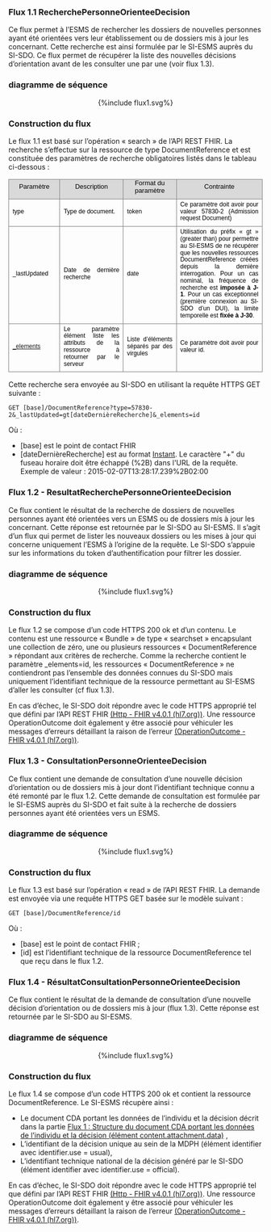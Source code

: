 
### Flux 1.1 RecherchePersonneOrienteeDecision

Ce flux permet à l’ESMS de rechercher les dossiers de nouvelles personnes ayant été orientées vers leur établissement ou de dossiers mis à jour les concernant. Cette recherche est ainsi formulée par le SI-ESMS auprès du SI-SDO. Ce flux permet de récupérer la liste des nouvelles décisions d’orientation avant de les consulter une par une (voir flux 1.3). 

### diagramme de séquence 

<div style="text-align:center;"> {%include flux1.svg%} </div>



### Construction du flux

Le flux 1.1 est basé sur l’opération « search » de l’API REST FHIR. La recherche s’effectue sur la ressource de type DocumentReference et est constituée des paramètres de recherche obligatoires listés dans le tableau ci-dessous : 
<div style='margin-top:0cm;margin-right:0cm;margin-bottom:6.0pt;margin-left:0cm;text-align:justify;line-height:115%;font-size:13px;font-family:"Arial",sans-serif;' align="center">
    <table style="border-collapse:collapse;border:none;">
        <tbody>
            <tr>
                <td style="width:84.65pt;border:solid gray 1.0pt;background:#D9D9D9;padding:0cm 5.4pt 0cm 5.4pt;">
                    <p style='margin-top:0cm;margin-right:0cm;margin-bottom:6.0pt;margin-left:0cm;text-align:center;line-height:115%;font-size:13px;font-family:"Arial",sans-serif;'><span style="color:black;">Param&egrave;tre</span></p>
                </td>
                <td style="width:5.0cm;border:solid gray 1.0pt;border-left:none;background:#D9D9D9;padding:0cm 5.4pt 0cm 5.4pt;">
                    <p style='margin-top:0cm;margin-right:0cm;margin-bottom:6.0pt;margin-left:0cm;text-align:center;line-height:115%;font-size:13px;font-family:"Arial",sans-serif;'><span style="color:black;">Description</span></p>
                </td>
                <td style="width:107.9pt;border:solid gray 1.0pt;border-left:none;background:#D9D9D9;padding:0cm 5.4pt 0cm 5.4pt;">
                    <p style='margin-top:0cm;margin-right:0cm;margin-bottom:6.0pt;margin-left:0cm;text-align:center;line-height:115%;font-size:13px;font-family:"Arial",sans-serif;'><span style="color:black;">Format du param&egrave;tre</span></p>
                </td>
                <td style="width:175.2pt;border:solid gray 1.0pt;border-left:none;background:#D9D9D9;padding:0cm 5.4pt 0cm 5.4pt;">
                    <p style='margin-top:0cm;margin-right:0cm;margin-bottom:6.0pt;margin-left:0cm;text-align:center;line-height:115%;font-size:13px;font-family:"Arial",sans-serif;'><span style="color:black;">Contrainte</span></p>
                </td>
            </tr>
            <tr>
                <td style="width:0cm;border:solid gray 1.0pt;border-top:none;padding:0cm 5.4pt 0cm 5.4pt;">
                    <p style='margin-top:3.0pt;margin-right:0cm;margin-bottom:6.0pt;margin-left:0cm;text-align:justify;line-height:115%;font-size:12px;font-family:"Arial",sans-serif;'><span style="color:black;">type</span></p>
                </td>
                <td style="width:5.0cm;border-top:none;border-left:none;border-bottom:  solid gray 1.0pt;border-right:solid gray 1.0pt;padding:0cm 5.4pt 0cm 5.4pt;">
                    <p style='margin-top:3.0pt;margin-right:0cm;margin-bottom:6.0pt;margin-left:0cm;text-align:justify;line-height:115%;font-size:12px;font-family:"Arial",sans-serif;'><span style="color:black;">Type de document.</span></p>
                </td>
                <td style="width:107.9pt;border-top:none;border-left:none;border-bottom:solid gray 1.0pt;border-right:solid gray 1.0pt;padding:0cm 5.4pt 0cm 5.4pt;">
                    <p style='margin-top:3.0pt;margin-right:0cm;margin-bottom:6.0pt;margin-left:0cm;text-align:justify;line-height:115%;font-size:12px;font-family:"Arial",sans-serif;'><span style="color:black;">token</span></p>
                </td>
                <td style="width:0cm;border-top:none;border-left:none;border-bottom:  solid gray 1.0pt;border-right:solid gray 1.0pt;padding:0cm 5.4pt 0cm 5.4pt;">
                    <p style='margin-top:3.0pt;margin-right:0cm;margin-bottom:6.0pt;margin-left:0cm;text-align:justify;line-height:115%;font-size:12px;font-family:"Arial",sans-serif;'><span style="color:black;">Ce param&egrave;tre doit avoir pour valeur 57830-2 (Admission request Document)</span></p>
                </td>
            </tr>
            <tr>
                <td style="width:0cm;border:solid gray 1.0pt;border-top:none;padding:0cm 5.4pt 0cm 5.4pt;">
                    <p style='margin-top:3.0pt;margin-right:0cm;margin-bottom:6.0pt;margin-left:0cm;text-align:justify;line-height:115%;font-size:12px;font-family:"Arial",sans-serif;'><span style="color:black;">_lastUpdated</span></p>
                </td>
                <td style="width:5.0cm;border-top:none;border-left:none;border-bottom:  solid gray 1.0pt;border-right:solid gray 1.0pt;padding:0cm 5.4pt 0cm 5.4pt;">
                    <p style='margin-top:3.0pt;margin-right:0cm;margin-bottom:6.0pt;margin-left:0cm;text-align:justify;line-height:115%;font-size:12px;font-family:"Arial",sans-serif;'><span style="color:black;">Date de derni&egrave;re recherche</span></p>
                </td>
                <td style="width:107.9pt;border-top:none;border-left:none;border-bottom:solid gray 1.0pt;border-right:solid gray 1.0pt;padding:0cm 5.4pt 0cm 5.4pt;">
                    <p style='margin-top:3.0pt;margin-right:0cm;margin-bottom:6.0pt;margin-left:0cm;text-align:justify;line-height:115%;font-size:12px;font-family:"Arial",sans-serif;'><span style="color:black;">date</span></p>
                </td>
                <td style="width:0cm;border-top:none;border-left:none;border-bottom:  solid gray 1.0pt;border-right:solid gray 1.0pt;padding:0cm 5.4pt 0cm 5.4pt;">
                    <p style='margin-top:3.0pt;margin-right:0cm;margin-bottom:6.0pt;margin-left:0cm;text-align:justify;line-height:115%;font-size:12px;font-family:"Arial",sans-serif;'><span style="color:black;">Utilisation du pr&eacute;fix &laquo; gt &raquo; (greater than) pour permettre au SI-ESMS de ne r&eacute;cup&eacute;rer que les nouvelles ressources DocumentReference cr&eacute;&eacute;es depuis la derni&egrave;re interrogation. 
                    Pour un cas nominal, la fr&eacute;quence de recherche est <strong>imposée à J-1</strong>. Pour un cas exceptionnel (premi&egrave;re connexion au SI-SDO d&rsquo;un DUI), la limite temporelle est <strong>fixée à J-30</strong>.&nbsp;</span></p>
                </td>
            </tr>
            <tr>
                <td style="width:0cm;border:solid gray 1.0pt;border-top:none;padding:0cm 5.4pt 0cm 5.4pt;">
                    <p style='margin-top:3.0pt;margin-right:0cm;margin-bottom:6.0pt;margin-left:0cm;text-align:justify;line-height:115%;font-size:12px;font-family:"Arial",sans-serif;'><span style="color:black;"><a href="https://www.hl7.org/fhir/search.html#elements">_elements</a><a href="#_ftn1" name="_ftnref1" title=""><span style="vertical-align:super;"><span style="vertical-align:super;"><span style='font-size:12px;line-height:115%;font-family:"Arial",sans-serif;color:black;'></span></span></span></a></span></p>
                </td>
                <td style="width:5.0cm;border-top:none;border-left:none;border-bottom:  solid gray 1.0pt;border-right:solid gray 1.0pt;padding:0cm 5.4pt 0cm 5.4pt;">
                    <p style='margin-top:3.0pt;margin-right:0cm;margin-bottom:6.0pt;margin-left:0cm;text-align:justify;line-height:115%;font-size:12px;font-family:"Arial",sans-serif;'><span style="color:black;">Le param&egrave;tre &eacute;l&eacute;ment liste les attributs de la ressource &agrave; retourner par le serveur</span></p>
                </td>
                <td style="width:107.9pt;border-top:none;border-left:none;border-bottom:solid gray 1.0pt;border-right:solid gray 1.0pt;padding:0cm 5.4pt 0cm 5.4pt;">
                    <p style='margin-top:3.0pt;margin-right:0cm;margin-bottom:6.0pt;margin-left:0cm;text-align:justify;line-height:115%;font-size:12px;font-family:"Arial",sans-serif;'><span style="color:black;">Liste d&rsquo;&eacute;l&eacute;ments s&eacute;par&eacute;s par des virgules</span></p>
                </td>
                <td style="width:0cm;border-top:none;border-left:none;border-bottom:  solid gray 1.0pt;border-right:solid gray 1.0pt;padding:0cm 5.4pt 0cm 5.4pt;">
                    <p style='margin-top:3.0pt;margin-right:0cm;margin-bottom:6.0pt;margin-left:0cm;text-align:justify;line-height:115%;font-size:12px;font-family:"Arial",sans-serif;'><span style="color:black;">Ce param&egrave;tre doit avoir pour valeur id.</span></p>
                </td>
            </tr>
        </tbody>
    </table>
</div>

Cette recherche sera envoyée au SI-SDO en utilisant la requête HTTPS GET suivante :

`GET [base]/DocumentReference?type=57830-2&_lastUpdated=gt[dateDernièreRecherche]&_elements=id`

Où :

* [base] est le point de contact FHIR 
* [dateDernièreRecherche] est au format [Instant](https://www.hl7.org/fhir/R4/datatypes.html#instant). Le caractère "+" du fuseau horaire doit être échappé (%2B) dans l'URL de la requête. Exemple de valeur : 2015-02-07T13:28:17.239%2B02:00

### Flux 1.2 - ResultatRecherchePersonneOrienteeDecision

Ce flux contient le résultat de la recherche de dossiers de nouvelles personnes ayant été orientées vers un ESMS ou de dossiers mis à jour les concernant. Cette réponse est retournée par le SI-SDO au SI-ESMS.
Il s’agit d’un flux qui permet de lister les nouveaux dossiers ou les mises à jour qui concerne uniquement l’ESMS à l’origine de la requête. Le SI-SDO s’appuie sur les informations du token d’authentification pour filtrer les dossier. 

### diagramme de séquence

<div style="text-align:center;"> {%include flux1.svg%} </div>

### Construction du flux

Le flux 1.2 se compose d’un code HTTPS 200 ok et d’un contenu. Le contenu est une ressource « Bundle » de type « searchset » encapsulant une collection de zéro, une ou plusieurs ressources « DocumentReference » répondant aux critères de recherche. Comme la recherche contient le paramètre _elements=id, les ressources « DocumentReference » ne contiendront pas l’ensemble des données connues du SI-SDO mais uniquement l’identifiant technique de la ressource permettant au SI-ESMS d’aller les consulter (cf flux 1.3).

En cas d’échec, le SI-SDO doit répondre avec le code HTTPS approprié tel que défini par l’API REST FHIR [(Http - FHIR v4.0.1 (hl7.org))](https://hl7.org/fhir/http.html). Une ressource OperationOutcome doit également y être associé pour véhiculer les messages d’erreurs détaillant la raison de l’erreur [(OperationOutcome - FHIR v4.0.1 (hl7.org))](https://hl7.org/fhir/operationoutcome.html).

### Flux 1.3 - ConsultationPersonneOrienteeDecision

Ce flux contient une demande de consultation d’une nouvelle décision d’orientation ou de dossiers mis à jour dont l’identifiant technique connu a été remonté par le flux 1.2. Cette demande de consultation est formulée par le SI-ESMS auprès du SI-SDO et fait suite à la recherche de dossiers personnes ayant été orientées vers un ESMS.

### diagramme de séquence

<div style="text-align:center;"> {%include flux1.svg%} </div>

### Construction du flux

Le flux 1.3 est basé sur l’opération « read » de l’API REST FHIR. La demande est envoyée via une requête HTTPS GET basée sur le modèle suivant :

`GET [base]/DocumentReference/id`

Où :

* [base] est le point de contact FHIR ;
* [id] est l’identifiant technique de la ressource DocumentReference tel que reçu dans le flux 1.2.

### Flux 1.4 - RésultatConsultationPersonneOrienteeDecision

Ce flux contient le résultat de la demande de consultation d’une nouvelle décision d’orientation ou de dossiers mis à jour (flux 1.3). Cette réponse est retournée par le SI-SDO au SI-ESMS.

### diagramme de séquence 

<div style="text-align:center;"> {%include flux1.svg%} </div>

### Construction du flux

Le flux 1.4 se compose d’un code HTTPS 200 ok et contient la ressource DocumentReference. Le SI-ESMS récupère ainsi :

* Le document CDA portant les données de l’individu et la décision décrit dans la partie [Flux 1 : Structure du document CDA portant les données de l’individu et la décision (élément content.attachment.data)](ressource_cda.html) ,
* L’identifiant de la décision unique au sein de la MDPH (élément identifier avec identifier.use = usual),
* L’identifiant technique national de la décision généré par le SI-SDO (élément identifier avec identifier.use = official).

En cas d’échec, le SI-SDO doit répondre avec le code HTTPS approprié tel que défini par l’API REST FHIR [(Http - FHIR v4.0.1 (hl7.org))](https://hl7.org/fhir/http.html). Une ressource OperationOutcome doit également y être associé pour véhiculer les messages d’erreurs détaillant la raison de l’erreur [(OperationOutcome - FHIR v4.0.1 (hl7.org))](https://hl7.org/fhir/operationoutcome.html).

